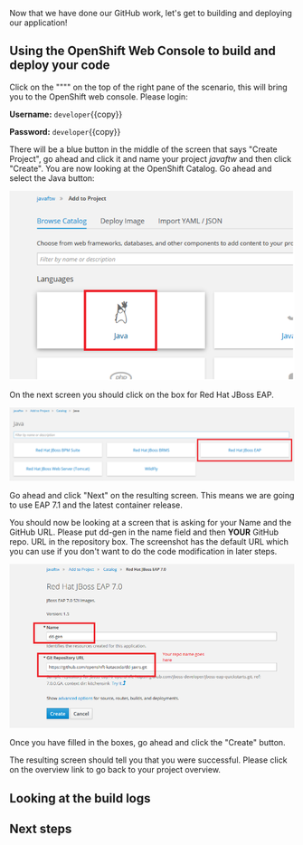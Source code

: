 Now that we have done our GitHub work, let's get to building and deploying our application!

## Using the OpenShift Web Console to build and deploy your code

Click on the """" on the top of the right pane of the scenario, this will bring you to the OpenShift web console. 
Please login:

**Username:** ``developer``{{copy}}

**Password:** ``developer``{{copy}}

There will be a blue button in the middle of the screen that says "Create Project", go ahead and click it and name your project
_javaftw_ and then click "Create". You are now looking at the OpenShift Catalog. Go ahead and select the Java button:

![Java Catalog](../../assets/intro-openshift/rhoar-eap/2-java_catalog.png)

 On the next screen you should click on the box for Red Hat JBoss EAP. 
 
 ![Java EAP](../../assets/intro-openshift/rhoar-eap/2-java_eap.png)
 
 Go ahead and click "Next" on the resulting screen. This means we are going to use EAP 7.1 and the latest container release. 
 
 You should now be looking at a screen that is asking for your Name and the GitHub URL. Please put dd-gen in the name field and then **YOUR** GitHub repo. URL in the repository box. The screenshot has the default URL which you can use if you don't want to do the code modification in later steps. 
 
 ![Java App](../../assets/intro-openshift/rhoar-eap/2-java_app.png) 
 
 Once you have filled in the boxes, go ahead and click the "Create" button. 
 
 The resulting screen should tell you that you were successful. Please click on the overview link to go back to your project overview.
 
## Looking at the build logs


## Next steps

